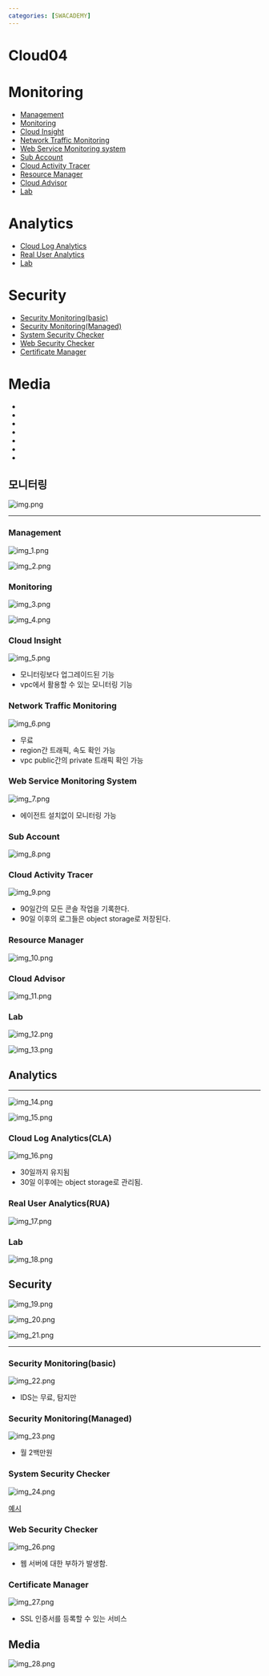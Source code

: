 ```yaml
---
categories: [SWACADEMY]
---
```


# Cloud04

# Monitoring
  - [Management](#management)
  - [Monitoring](#monitoring)
  - [Cloud Insight](#cloud-insight)
  - [Network Traffic Monitoring](#network-traffic-monitoring)
  - [Web Service Monitoring system](#web-service-monitoring-system)
  - [Sub Account](#sub-account)
  - [Cloud Activity Tracer](#cloud-activity-tracer)
  - [Resource Manager](#resource-manager)
  - [Cloud Advisor](#cloud-advisor)
  - [Lab](#lab)

# Analytics
  - [Cloud Log Analytics](#cloud-log-analytics--cla-)
  - [Real User Analytics](#real-user-analytics--rua-)
  - [Lab](#lab-1)

# Security
  - [Security Monitoring(basic)](#security-monitoring--basic-)
  - [Security Monitoring(Managed)](#security-monitoring--managed-)
  - [System Security Checker](#system-security-checker)
  - [Web Security Checker](#web-security-checker)
  - [Certificate Manager](#certificate-manager)

# Media
  - []()
  - []()
  - []()
  - []()
  - []()
  - []()
  - []()

## 모니터링

![img.png](img.png)

---

### Management

![img_1.png](img_1.png)

![img_2.png](img_2.png)

### Monitoring

![img_3.png](img_3.png)

![img_4.png](img_4.png)

### Cloud Insight

![img_5.png](img_5.png)

- 모니터링보다 업그레이드된 기능
- vpc에서 활용할 수 있는 모니터링 기능

### Network Traffic Monitoring

![img_6.png](img_6.png)

- 무료
- region간 트래픽, 속도 확인 가능
- vpc public간의 private 트래픽 확인 가능

### Web Service Monitoring System

![img_7.png](img_7.png)

- 에이전트 설치없이 모니터링 가능

### Sub Account

![img_8.png](img_8.png)

### Cloud Activity Tracer

![img_9.png](img_9.png)

- 90일간의 모든 콘솔 작업을 기록한다.
- 90일 이후의 로그들은 object storage로 저장된다.

### Resource Manager

![img_10.png](img_10.png)

### Cloud Advisor

![img_11.png](img_11.png)

### Lab

![img_12.png](img_12.png)

![img_13.png](img_13.png)

## Analytics

---

![img_14.png](img_14.png)

![img_15.png](img_15.png)

### Cloud Log Analytics(CLA)

![img_16.png](img_16.png)

- 30일까지 유지됨
- 30일 이후에는 object storage로 관리됨.

### Real User Analytics(RUA)

![img_17.png](img_17.png)

### Lab

![img_18.png](img_18.png)

## Security

![img_19.png](img_19.png)

![img_20.png](img_20.png)

![img_21.png](img_21.png)

---

### Security Monitoring(basic)

![img_22.png](img_22.png)

- IDS는 무료, 탐지만

### Security Monitoring(Managed)

![img_23.png](img_23.png)

- 월 2백만원

### System Security Checker

![img_24.png](img_24.png)

[예시](https://me2.do/xfRDP2WE)

### Web Security Checker

![img_26.png](img_26.png)

- 웹 서버에 대한 부하가 발생함.

### Certificate Manager

![img_27.png](img_27.png)

- SSL 인증서를 등록할 수 있는 서비스

## Media

![img_28.png](img_28.png)